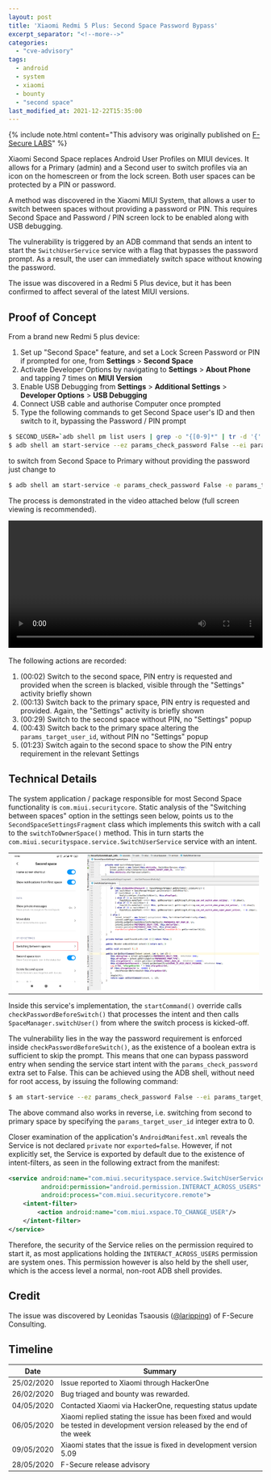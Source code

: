 ```yaml
---
layout: post
title: 'Xiaomi Redmi 5 Plus: Second Space Password Bypass'
excerpt_separator: "<!--more-->"
categories:
  - "cve-advisory"
tags:
  - android
  - system
  - xiaomi
  - bounty
  - "second space"
last_modified_at: 2021-12-22T15:35:00
---
```


{% include note.html content="This advisory was originally published on [F-Secure LABS](https://labs.f-secure.com/advisories/xiaomi-second-space/)" %}

<!-- {% include toc.html %} -->
<!-- Again, TOC messes things up -->

Xiaomi Second Space replaces Android User Profiles on MIUI devices. It allows for a Primary (admin) and a Second user to switch profiles via an icon on the homescreen or from the lock screen. Both user spaces can be protected by a PIN or password.

A method was discovered in the Xiaomi MIUI System, that allows a user to switch between spaces without providing a password or PIN. This requires Second Space and Password / PIN screen lock to be enabled along with USB debugging.

The vulnerability is triggered by an ADB command that sends an intent to start the `SwitchUserService` service with a flag that bypasses the password prompt. As a result, the user can immediately switch space without knowing the password.

The issue was discovered in a Redmi 5 Plus device, but it has been confirmed to affect several of the latest MIUI versions.

<!--more-->

## Proof of Concept

From a brand new Redmi 5 plus device:

1. Set up "Second Space" feature, and set a Lock Screen Password or PIN if prompted for one, from **Settings** > **Second Space** 
2. Activate Developer Options by navigating to **Settings** > **About Phone** and tapping 7 times on **MIUI Version**
3. Enable USB Debugging from **Settings** > **Additional Settings** > **Developer Options** > **USB Debugging**
4. Connect USB cable and authorise Computer once prompted
5. Type the following commands to get Second Space user's ID and then switch to it, bypassing the Password / PIN prompt

```bash
$ SECOND_USER=`adb shell pm list users | grep -o "{[0-9]*" | tr -d '{' | tail -n 1`
$ adb shell am start-service --ez params_check_password False --ei params_target_user_id $SECOND_USER -a com.miui.xspace.TO_CHANGE_USER
```

to switch from Second Space to Primary without providing the password just change to

```bash
$ adb shell am start-service -e params_check_password False -e params_target_user_id 0 -a com.miui.xspace.TO_CHANGE_USER 
```

The process is demonstrated in the video attached below (full screen viewing is recommended).

<!-- <div class="video-container">
  <iframe class="embed-responsive-item" src="/assets/video/xiaomi-demo.mp4" allowfullscreen frameborder="0">
  </iframe>
</div> -->

<video controls="controls" style="width:100%">
  <source src="/assets/video/xiaomi-demo.mp4" type="video/mp4">
</video>


The following actions are recorded:

1. (00:02) Switch to the second space, PIN entry is requested and provided when the screen is blacked, visible through the "Settings" activity briefly shown
2. (00:13) Switch back to the primary space, PIN entry is requested and provided. Again, the "Settings" activity is briefly shown
3. (00:29) Switch to the second space without PIN, no "Settings" popup
4. (00:43) Switch back to the primary space altering the `params_target_user_id`, without PIN no "Settings" popup
5. (01:23) Switch again to the second space to show the PIN entry requirement in the relevant Settings

## Technical Details

The system application / package responsible for most Second Space functionality is `com.miui.securitycore`. Static analysis of the "Switching between spaces" option in the settings seen below, points us to the `SecondSpaceSettingsFragment` class which implements this switch with a call to the `switchToOwnerSpace()` method. This in turn starts the `com.miui.securityspace.service.SwitchUserService` service with an intent.

<table>
  <tr>
    <td>
      <img src="/assets/img/2nd-space-settings-hl.png" style="height:auto; width:auto; max-height:500px" />
    </td>
    <td>
      <img src="/assets/img/xiaomi-code.png"  style="height:auto; width:auto; max-height:500px"  /> 
    </td>
  </tr>
</table>


Inside this service's implementation, the `startCommand()` override calls `checkPasswordBeforeSwitch()` that processes the intent and then calls `SpaceManager.switchUser()` from where the switch process is kicked-off.

The vulnerability lies in the way the password requirement is enforced inside `checkPasswordBeforeSwitch()`, as the existence of a boolean extra is sufficient to skip the prompt. This means that one can bypass password entry when sending the service start intent with the `params_check_password` extra set to False. This can be achieved using the ADB shell, without need for root access, by issuing the following command:

```bash
$ am start-service --ez params_check_password False --ei params_target_user_id 10 -a com.miui.xspace.TO_CHANGE_USER
```

The above command also works in reverse, i.e. switching from second to primary space by specifying the `params_target_user_id` integer extra to 0.

Closer examination of the application's `AndroidManifest.xml` reveals the Service is not declared `private` nor `exported=false`. However, if not explicitly set, the Service is exported by default due to the existence of intent-filters, as seen in the following extract from the manifest:

```xml
<service android:name="com.miui.securityspace.service.SwitchUserService"
         android:permission="android.permission.INTERACT_ACROSS_USERS"
         android:process="com.miui.securitycore.remote">
    <intent-filter>
        <action android:name="com.miui.xspace.TO_CHANGE_USER"/>
    </intent-filter>
</service>
```

Therefore, the security of the Service relies on the permission required to start it, as most applications holding the `INTERACT_ACROSS_USERS` permission are system ones. This permission however is also held by the shell user, which is the access level a normal, non-root ADB shell provides.

## Credit

The issue was discovered by Leonidas Tsaousis ([@laripping](https://twitter.com/laripping)) of F-Secure Consulting.


## Timeline


| Date | Summary |
| ---- | ------- |
| 25/02/2020 | Issue reported to Xiaomi through HackerOne  |
| 26/02/2020 | Bug triaged and bounty was rewarded. |
| 04/05/2020 | Contacted Xiaomi via HackerOne, requesting status update |
| 06/05/2020 | Xiaomi replied stating the issue has been fixed and would be tested in development version released by the end of the week  |
| 09/05/2020 | Xiaomi states that the issue is fixed in development version 5.09 |
| 28/05/2020 | F-Secure release advisory |